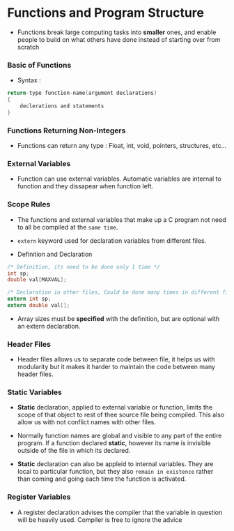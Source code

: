# Functions and Program Structure

- Functions break large computing tasks into **smaller** ones, and enable people to build on what others have done instead of starting over from scratch

### Basic of Functions
- Syntax :
``` C
return-type function-name(argument declarations)
{
    declerations and statements
}
```

### Functions Returning Non-Integers
- Functions can return any type : Float, int, void, pointers, structures, etc...

### External Variables
- Function can use external variables. Automatic variables are internal to function and they dissapear when function left.

### Scope Rules
- The functions and external variables that make up a C program not need to all be compiled at the <code>same time</code>.

- <code>extern</code> keyword used for declaration variables from different files.

- Definition and Declaration
``` C
/* Definition, its need to be done only 1 time */
int sp;
double val[MAXVAL];

/* Declaration in other files, Could be done many times in different files */
extern int sp;
extern double val[];

```

- Array sizes must be **specified** with the definition, but are optional with an extern declaration.


### Header Files
- Header files allows us to separate code between file, it helps us with modularity but it makes it harder to maintain the code between many header files.

### Static Variables
- **Static** declaration, applied to external variable or function, limits the scope of that object to rest of thee source file being compiled. This also allow us with not conflict names with other files.

- Normally function names are global and visible to any part of the entire program. If a function declared **static**, however its name is invisible outside of the file in which its declared.

- **Static** declaration can also be appleid to internal variables. They are local to particular function, but they also <code>remain in existence</code> rather than coming and going each time the function is activated.

### Register Variables
- A register declaration advises the compiler that the variable in question will be heavily used. Compiler is free to ignore the advice